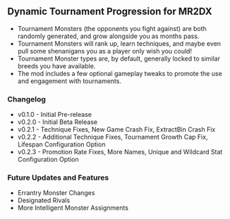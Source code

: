 ﻿## Dynamic Tournament Progression for MR2DX

* Tournament Monsters (the opponents you fight against) are both randomly generated, and grow alongside you as months pass.
* Tournament Monsters will rank up, learn techniques, and maybe even pull some shenanigans you as a player only wish you could!
* Tournament Monster types are, by default, generally locked to similar breeds you have available.
* The mod includes a few optional gameplay tweaks to promote the use and engagement with tournaments.

### Changelog

* v0.1.0 - Initial Pre-release
* v0.2.0 - Initial Beta Release
* v0.2.1 - Technique Fixes, New Game Crash Fix, ExtractBin Crash Fix
* v0.2.2 - Additional Technique Fixes, Tournament Growth Cap Fix, Lifespan Configuration Option
* v0.2.3 - Promotion Rate Fixes, More Names, Unique and Wildcard Stat Configuration Option



### Future Updates and Features

* Errantry Monster Changes
* Designated Rivals
* More Intelligent Monster Assignments
